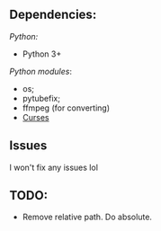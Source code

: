 ## Dependencies:
*Python:*
- Python 3+

*Python modules*:
- os;
- pytubefix;
- ffmpeg (for converting)
- [Curses](https://docs.python.org/3/library/curses.html#module-curses)

## Issues

I won't fix any issues lol

## TODO:
- Remove relative path. Do absolute.
